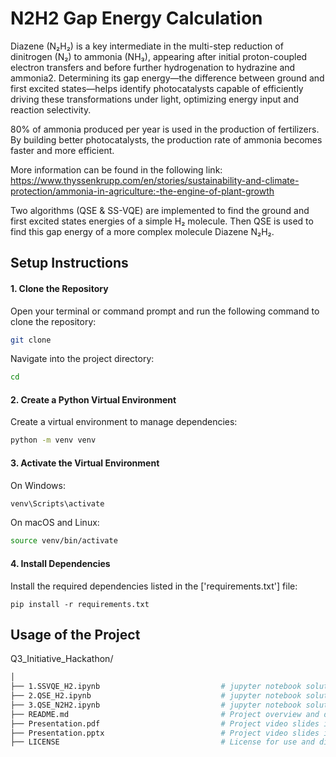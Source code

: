 # N2H2 Gap Energy Calculation

Diazene (N₂H₂) is a key intermediate in the multi-step reduction of dinitrogen (N₂) to ammonia (NH₃), appearing after initial proton-coupled electron transfers and before further hydrogenation to hydrazine and ammonia2. Determining its gap energy—the difference between ground and first excited states—helps identify photocatalysts capable of efficiently driving these transformations under light, optimizing energy input and reaction selectivity.

80% of ammonia produced per year is used in the production of fertilizers. By building better photocatalysts, the production rate of ammonia becomes faster and more efficient.

More information can be found in the following link: https://www.thyssenkrupp.com/en/stories/sustainability-and-climate-protection/ammonia-in-agriculture:-the-engine-of-plant-growth

Two algorithms (QSE & SS-VQE) are implemented to find the ground and first excited states energies of a simple H₂ molecule. Then QSE is used to find this gap energy of a more complex molecule Diazene N₂H₂.

## Setup Instructions

#### 1. **Clone the Repository**

   Open your terminal or command prompt and run the following command to clone the repository:

   ```bash
   git clone 
```
Navigate into the project directory:
```bash
cd 
```
#### 2. **Create a Python Virtual Environment**
Create a virtual environment to manage dependencies:

```bash
python -m venv venv
```
#### 3. **Activate the Virtual Environment**
On Windows:
```bash
venv\Scripts\activate
```
On macOS and Linux:
```bash
source venv/bin/activate
```
#### 4. **Install Dependencies**
Install the required dependencies listed in the ['requirements.txt'] file:
```
pip install -r requirements.txt
```

## Usage of the Project

Q3_Initiative_Hackathon/
```bash
│
├── 1.SSVQE_H2.ipynb                           # jupyter notebook solution of H2 using SSVQE
├── 2.QSE_H2.ipynb                             # jupyter notebook solution of H2 using QSE
├── 3.QSE_N2H2.ipynb                           # jupyter notebook solution of N2H2 using QSE
├── README.md                                  # Project overview and documentation
├── Presentation.pdf                           # Project video slides in pdf format 
├── Presentation.pptx                          # Project video slides in powerpoint format
├── LICENSE                                    # License for use and distribution

```
